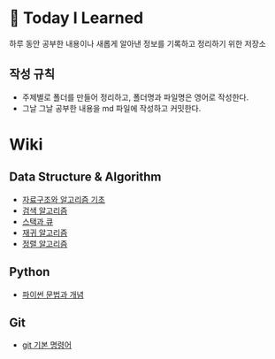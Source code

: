 # :memo: Today I Learned
하루 동안 공부한 내용이나 새롭게 알아낸 정보를 기록하고 정리하기 위한 저장소



## **작성 규칙**
- 주제별로 폴더를 만들어 정리하고, 폴더명과 파일명은 영어로 작성한다.
- 그날 그날 공부한 내용을 md 파일에 작성하고 커밋한다.

# Wiki

## Data Structure & Algorithm
* [자료구조와 알고리즘 기초](https://github.com/dudtjakdl/TIL/blob/main/Data_Structure_and_Algorithm/basic.md)
* [검색 알고리즘](https://github.com/dudtjakdl/TIL/blob/main/Data_Structure_and_Algorithm/search.md)
* [스택과 큐](https://github.com/dudtjakdl/TIL/blob/main/Data_Structure_and_Algorithm/stack_queue.md)
* [재귀 알고리즘](https://github.com/dudtjakdl/TIL/blob/main/Data_Structure_and_Algorithm/recursion.md)
* [정렬 알고리즘](https://github.com/dudtjakdl/TIL/blob/main/Data_Structure_and_Algorithm/sort.md)

## Python
* [파이썬 문법과 개념](https://github.com/dudtjakdl/TIL/blob/main/Python/python.md)

## Git
* [git 기본 명령어](https://github.com/dudtjakdl/TIL/blob/main/Git/git_basic.md)
